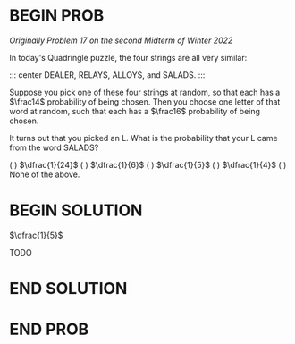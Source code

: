 # BEGIN PROB

<i>Originally Problem 17 on the second Midterm of Winter 2022</i>

In today's Quadringle puzzle, the four strings are all very
similar:

::: center
DEALER, RELAYS, ALLOYS, and SALADS.
:::

Suppose you pick one of these four strings at random, so that each has a
$\frac14$ probability of being chosen. Then you choose one letter of
that word at random, such that each has a $\frac16$ probability of being
chosen.

It turns out that you picked an L. What is the probability that your L
came from the word SALADS?

( ) $\dfrac{1}{24}$
( ) $\dfrac{1}{6}$
( ) $\dfrac{1}{5}$
( ) $\dfrac{1}{4}$
( ) None of the above.

# BEGIN SOLUTION

$\dfrac{1}{5}$

TODO

# END SOLUTION

# END PROB